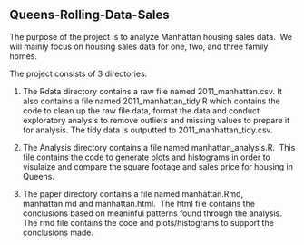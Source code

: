 ## Queens-Rolling-Data-Sales

The purpose of the project is to analyze Manhattan housing sales data.  We will mainly focus on housing sales data for one, two, and three family homes. 

The project consists of 3 directories:

1.  The Rdata directory contains a raw file named 2011_manhattan.csv.  It also contains a file named 2011_manhattan_tidy.R which contains the code to clean up the raw file data, format the data and conduct exploratory analysis to remove outliers and missing values to prepare it for analysis.  The tidy data is outputted to 2011_manhattan_tidy.csv.

2.  The Analysis directory contains a file named manhattan_analysis.R.  This file contains the code to generate plots and histograms in order to visulaize and compare the square footage and sales price for housing in Queens.

3.  The paper directory contains a file named manhattan.Rmd, manhattan.md and manhattan.html.  The html file contains the conclusions based on meaninful patterns found through the analysis.  The rmd file contains the code and plots/histograms to support the conclusions made.
